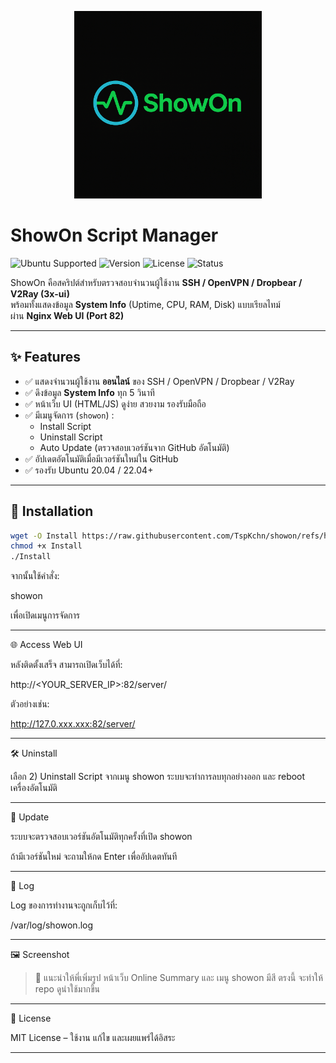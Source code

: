<p align="center">
  <img src="ShowOn.png" alt="ShowOn Logo" width="300">
</p>

# ShowOn Script Manager

![Ubuntu Supported](https://img.shields.io/badge/Ubuntu-20.04%20%7C%2022.04-orange?logo=ubuntu)
![Version](https://img.shields.io/badge/version-V.1.0.0-blue)
![License](https://img.shields.io/badge/license-MIT-green)
![Status](https://img.shields.io/badge/status-stable-success)

ShowOn คือสคริปต์สำหรับตรวจสอบจำนวนผู้ใช้งาน **SSH / OpenVPN / Dropbear / V2Ray (3x-ui)**  
พร้อมทั้งแสดงข้อมูล **System Info** (Uptime, CPU, RAM, Disk) แบบเรียลไทม์  
ผ่าน **Nginx Web UI (Port 82)**

---

## ✨ Features
- ✅ แสดงจำนวนผู้ใช้งาน **ออนไลน์** ของ SSH / OpenVPN / Dropbear / V2Ray
- ✅ ดึงข้อมูล **System Info** ทุก 5 วินาที
- ✅ หน้าเว็บ UI (HTML/JS) ดูง่าย สวยงาม รองรับมือถือ
- ✅ มีเมนูจัดการ (`showon`) :
  - Install Script
  - Uninstall Script
  - Auto Update (ตรวจสอบเวอร์ชันจาก GitHub อัตโนมัติ)
- ✅ อัปเดตอัตโนมัติเมื่อมีเวอร์ชันใหม่ใน GitHub
- ✅ รองรับ Ubuntu 20.04 / 22.04+

---

## 🚀 Installation

```bash
wget -O Install https://raw.githubusercontent.com/TspKchn/showon/refs/heads/main/Install
chmod +x Install
./Install
```
จากนั้นใช้คำสั่ง:

showon

เพื่อเปิดเมนูการจัดการ


---

🌐 Access Web UI

หลังติดตั้งเสร็จ สามารถเปิดเว็บได้ที่:

http://<YOUR_SERVER_IP>:82/server/

ตัวอย่างเช่น:

http://127.0.xxx.xxx:82/server/


---

🛠 Uninstall

เลือก 2) Uninstall Script จากเมนู showon
ระบบจะทำการลบทุกอย่างออก และ reboot เครื่องอัตโนมัติ


---

🔄 Update

ระบบจะตรวจสอบเวอร์ชันอัตโนมัติทุกครั้งที่เปิด showon

ถ้ามีเวอร์ชันใหม่ จะถามให้กด Enter เพื่ออัปเดตทันที



---

📜 Log

Log ของการทำงานจะถูกเก็บไว้ที่:

/var/log/showon.log


---

🖼 Screenshot

> 📌 แนะนำให้พี่เพิ่มรูป หน้าเว็บ Online Summary และ เมนู showon มีสี ตรงนี้ จะทำให้ repo ดูน่าใช้มากขึ้น




---

📄 License

MIT License – ใช้งาน แก้ไข และเผยแพร่ได้อิสระ

---

